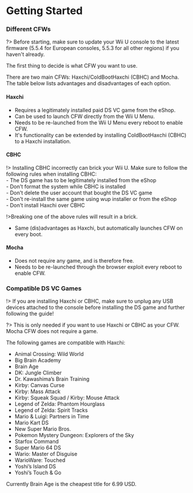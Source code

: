 # Getting Started

### Different CFWs

?> Before starting, make sure to update your Wii U console to the latest firmware (5.5.4 for European consoles, 5.5.3 for all other regions) if you haven't already.

The first thing to decide is what CFW you want to use.

There are two main CFWs: Haxchi/ColdBootHaxchi (CBHC) and Mocha.<br>
The table below lists advantages and disadvantages of each option.

<!-- tabs:start -->

#### **Haxchi**
- Requires a legitimately installed paid DS VC game from the eShop.
- Can be used to launch CFW directly from the Wii U Menu.
- Needs to be re-launched from the Wii U Menu every reboot to enable CFW.
- It's functionality can be extended by installing ColdBootHaxchi (CBHC) to a Haxchi installation.

#### **CBHC**
!> Installing CBHC incorrectly can brick your Wii U. Make sure to follow the following rules when installing CBHC:<br>- The DS game has to be legitimately installed from the eShop<br>- Don't format the system while CBHC is installed<br>- Don't delete the user account that bought the DS VC game<br>- Don't re-install the same game using wup installer or from the eShop<br>- Don't install Haxchi over CBHC

!>Breaking one of the above rules will result in a brick.

- Same (dis)advantages as Haxchi, but automatically launches CFW on every boot. 

#### **Mocha**
- Does not require any game, and is therefore free.
- Needs to be re-launched through the browser exploit every reboot to enable CFW.


<!-- tabs:end -->

### Compatible DS VC Games

!> If you are installing Haxchi or CBHC, make sure to unplug any USB devices attached to the console before installing the DS game and further following the guide!

?> This is only needed if you want to use Haxchi or CBHC as your CFW. Mocha CFW does not require a game.

The following games are compatible with Haxchi:
- Animal Crossing: Wild World
- Big Brain Academy
- Brain Age
- DK: Jungle Climber
- Dr. Kawashima’s Brain Training
- Kirby: Canvas Curse
- Kirby: Mass Attack
- Kirby: Squeak Squad / Kirby: Mouse Attack
- Legend of Zelda: Phantom Hourglass
- Legend of Zelda: Spirit Tracks
- Mario & Luigi: Partners in Time
- Mario Kart DS
- New Super Mario Bros.
- Pokemon Mystery Dungeon: Explorers of the Sky
- Starfox Command
- Super Mario 64 DS
- Wario: Master of Disguise
- WarioWare: Touched
- Yoshi’s Island DS
- Yoshi’s Touch & Go

Currently Brain Age is the cheapest title for 6.99 USD.  
